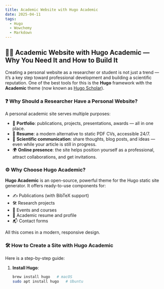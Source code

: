 ```yaml
---
title: Academic Website with Hugo Academic
date: 2025-04-11
tags:
  - Hugo
  - Wowchemy
  - Markdown
---
```


## 🧑‍🔬 Academic Website with Hugo Academic — Why You Need It and How to Build It

Creating a personal website as a researcher or student is not just a trend — it’s a key step toward professional development and building a scientific reputation. One of the best tools for this is the **Hugo** framework with the **Academic** theme (now known as [Hugo Scholar](https://github.com/wowchemy/starter-hugo-academic)).

### ❓ Why Should a Researcher Have a Personal Website?

A personal academic site serves multiple purposes:

- 📂 **Portfolio**: publications, projects, presentations, awards — all in one place.  
- 💼 **Resume**: a modern alternative to static PDF CVs, accessible 24/7.  
- 📢 **Scientific communication**: share thoughts, blog posts, and ideas — even while your article is still in progress.  
- 🌍 **Online presence**: the site helps position yourself as a professional, attract collaborations, and get invitations.

### ⚙️ Why Choose Hugo Academic?

**Hugo Academic** is an open-source, powerful theme for the Hugo static site generator. It offers ready-to-use components for:

- ✍️ Publications (with BibTeX support)  
- 🛠 Research projects  
- 📅 Events and courses  
- 🧾 Academic resume and profile  
- 📬 Contact forms

All this comes in a modern, responsive design.

### 🛠 How to Create a Site with Hugo Academic

Here is a step-by-step guide:

1. **Install Hugo**:
   ```bash
   brew install hugo   # macOS
   sudo apt install hugo   # Ubuntu

